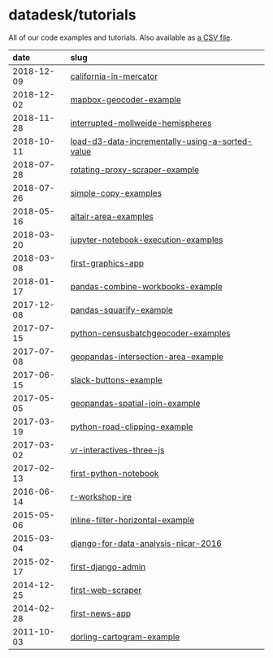 # datadesk/tutorials

All of our code examples and tutorials. Also available as [a CSV file](tutorials.csv).

| date | slug |
|:--|:--|
|  2018-12-09 | [california-in-mercator](https://beta.observablehq.com/@palewire/california-in-mercator) |
|  2018-12-02 | [mapbox-geocoder-example](https://beta.observablehq.com/@palewire/mapbox-geocoder-example) |
|  2018-11-28 | [interrupted-mollweide-hemispheres](https://beta.observablehq.com/@palewire/interrupted-mollweide-hemispheres) |
|  2018-10-11 | [load-d3-data-incrementally-using-a-sorted-value](https://beta.observablehq.com/@palewire/load-d3-data-incrementally-using-a-sorted-value) |
|  2018-07-28 | [rotating-proxy-scraper-example](https://gist.github.com/palewire/0dded073b8f9aa9202ca2f364e664568) |
|  2018-07-26 | [simple-copy-examples](https://gist.github.com/palewire/91539314f475815f30dba978a88f4370) |
|  2018-05-16 | [altair-area-examples](https://github.com/datadesk/altair-area-examples) |
|  2018-03-20 | [jupyter-notebook-execution-examples](https://github.com/palewire/jupyter-notebook-execution-examples) |
|  2018-03-08 | [first-graphics-app](https://github.com/ireapps/first-graphics-app) |
|  2018-01-17 | [pandas-combine-workbooks-example](https://github.com/palewire/pandas-combine-workbooks-example) |
|  2017-12-08 | [pandas-squarify-example](https://github.com/datadesk/pandas-squarify-example) |
|  2017-07-15 | [python-censusbatchgeocoder-examples](https://github.com/datadesk/python-censusbatchgeocoder-examples) |
|  2017-07-08 | [geopandas-intersection-area-example](https://github.com/datadesk/geopandas-intersection-area-example) |
|  2017-06-15 | [slack-buttons-example](https://github.com/datadesk/slack-buttons-example) |
|  2017-05-05 | [geopandas-spatial-join-example](https://github.com/datadesk/geopandas-spatial-join-example) |
|  2017-03-19 | [python-road-clipping-example](https://github.com/datadesk/python-road-clipping-example) |
|  2017-03-02 | [vr-interactives-three-js](https://github.com/datadesk/vr-interactives-three-js) |
|  2017-02-13 | [first-python-notebook](https://github.com/california-civic-data-coalition/first-python-notebook) |
|  2016-06-14 | [r-workshop-ire](https://github.com/OpenNewsLabs/r-workshop-ire) |
|  2015-05-06 | [inline-filter-horizontal-example](https://github.com/palewire/inline-filter-horizontal-example) |
|  2015-03-04 | [django-for-data-analysis-nicar-2016](https://github.com/datadesk/django-for-data-analysis-nicar-2016) |
|  2015-02-17 | [first-django-admin](https://github.com/ireapps/first-django-admin) |
|  2014-12-25 | [first-web-scraper](https://github.com/ireapps/first-web-scraper) |
|  2014-02-28 | [first-news-app](https://github.com/ireapps/first-news-app) |
|  2011-10-03 | [dorling-cartogram-example](https://github.com/palewire/dorling-cartogram-example) |